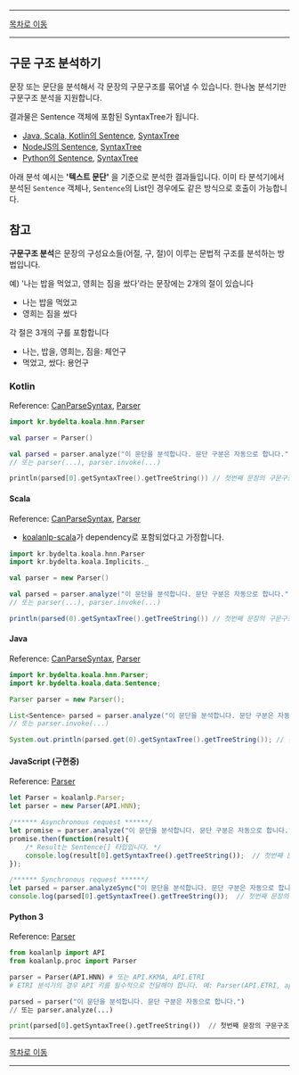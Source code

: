 --------

[목차로 이동](./index.md)

--------

## 구문 구조 분석하기

문장 또는 문단을 분석해서 각 문장의 구문구조를 묶어낼 수 있습니다. 한나눔 분석기만 구문구조 분석을 지원합니다.

결과물은 Sentence 객체에 포함된 SyntaxTree가 됩니다.
- [Java, Scala, Kotlin의 Sentence](https://koalanlp.github.io/koalanlp/api/koalanlp/kr.bydelta.koala.data/-sentence/index.html),
  [SyntaxTree](https://koalanlp.github.io/koalanlp/api/koalanlp/kr.bydelta.koala.data/-syntax-tree/index.html)
- [NodeJS의 Sentence](https://koalanlp.github.io/nodejs-support/module-koalanlp_data.Sentence.html),
  [SyntaxTree](https://koalanlp.github.io/nodejs-support/module-koalanlp_data.SyntaxTree.html)
- [Python의 Sentence](https://koalanlp.github.io/python-support/html/koalanlp.html#koalanlp.data.Sentence),
  [SyntaxTree](https://koalanlp.github.io/python-support/html/koalanlp.html#koalanlp.data.SyntaxTree)

아래 분석 예시는 **'텍스트 문단'** 을 기준으로 분석한 결과들입니다. 
이미 타 분석기에서 분석된 `Sentence` 객체나, `Sentence`의 List인 경우에도 같은 방식으로 호출이 가능합니다. 

## 참고
**구문구조 분석**은 문장의 구성요소들(어절, 구, 절)이 이루는 문법적 구조를 분석하는 방법입니다.

예) '나는 밥을 먹었고, 영희는 짐을 쌌다'라는 문장에는
2개의 절이 있습니다
* 나는 밥을 먹었고
* 영희는 짐을 쌌다

각 절은 3개의 구를 포함합니다
* 나는, 밥을, 영희는, 짐을: 체언구
* 먹었고, 쌌다: 용언구

### Kotlin
Reference: [CanParseSyntax](https://koalanlp.github.io/koalanlp/api/koalanlp/kr.bydelta.koala.proc/-can-parse-syntax/index.html),
[Parser](https://koalanlp.github.io/koalanlp/api/koalanlp/kr.bydelta.koala.hnn/-parser/index.html)

```kotlin
import kr.bydelta.koala.hnn.Parser

val parser = Parser()

val parsed = parser.analyze("이 문단을 분석합니다. 문단 구분은 자동으로 합니다.") 
// 또는 parser(...), parser.invoke(...)

println(parsed[0].getSyntaxTree().getTreeString()) // 첫번째 문장의 구문구조 트리를 출력합니다.
```

#### Scala
Reference: [CanParseSyntax](https://koalanlp.github.io/koalanlp/api/koalanlp/kr.bydelta.koala.proc/-can-parse-syntax/index.html),
[Parser](https://koalanlp.github.io/koalanlp/api/koalanlp/kr.bydelta.koala.hnn/-parser/index.html)

* [koalanlp-scala](https://koalanlp.github.io/scala-support)가 dependency로 포함되었다고 가정합니다.

```scala
import kr.bydelta.koala.hnn.Parser
import kr.bydelta.koala.Implicits._

val parser = new Parser()

val parsed = parser.analyze("이 문단을 분석합니다. 문단 구분은 자동으로 합니다.")
// 또는 parser(...), parser.invoke(...)

println(parsed(0).getSyntaxTree().getTreeString()) // 첫번째 문장의 구문구조 트리를 출력합니다.
```

#### Java
Reference: [CanParseSyntax](https://koalanlp.github.io/koalanlp/api/koalanlp/kr.bydelta.koala.proc/-can-parse-syntax/index.html),
           [Parser](https://koalanlp.github.io/koalanlp/api/koalanlp/kr.bydelta.koala.hnn/-parser/index.html)

```java
import kr.bydelta.koala.hnn.Parser;
import kr.bydelta.koala.data.Sentence;

Parser parser = new Parser();

List<Sentence> parsed = parser.analyze("이 문단을 분석합니다. 문단 구분은 자동으로 합니다.");
// 또는 parser.invoke(...)

System.out.println(parsed.get(0).getSyntaxTree().getTreeString()); // 첫번째 문장의 구문구조 트리를 출력합니다.
```

#### JavaScript (구현중)
Reference: [Parser](https://koalanlp.github.io/nodejs-support/module-koalanlp.Parser.html)

```javascript
let Parser = koalanlp.Parser;
let parser = new Parser(API.HNN);

/****** Asynchronous request ******/
let promise = parser.analyze("이 문단을 분석합니다. 문단 구분은 자동으로 합니다.");
promise.then(function(result){ 
    /* Result는 Sentence[] 타입입니다. */ 
    console.log(result[0].getSyntaxTree().getTreeString());  // 첫번째 문장의 구문구조 트리를 출력합니다.
});

/****** Synchronous request ******/
let parsed = parser.analyzeSync("이 문단을 분석합니다. 문단 구분은 자동으로 합니다.");
console.log(parsed[0].getSyntaxTree().getTreeString());  // 첫번째 문장의 구문구조 트리를 출력합니다.
```

#### Python 3
Reference: [Parser](https://koalanlp.github.io/python-support/html/koalanlp.html#koalanlp.proc.Parser)

```python
from koalanlp import API
from koalanlp.proc import Parser

parser = Parser(API.HNN) # 또는 API.KKMA, API.ETRI
# ETRI 분석기의 경우 API 키를 필수적으로 전달해야 합니다. 예: Parser(API.ETRI, apiKey=API_KEY)

parsed = parser("이 문단을 분석합니다. 문단 구분은 자동으로 합니다.")
// 또는 parser.analyze(...)

print(parsed[0].getSyntaxTree().getTreeString())  // 첫번째 문장의 구문구조 트리를 출력합니다.
```

--------

[목차로 이동](./index.md)

--------
